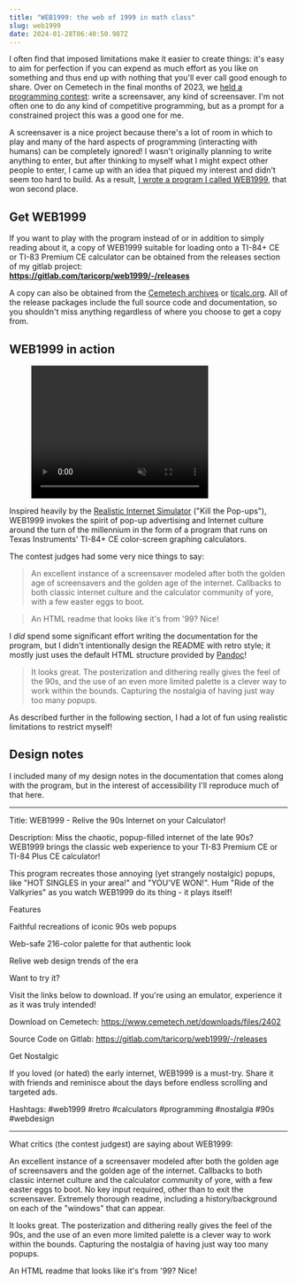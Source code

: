 ```yaml
---
title: "WEB1999: the web of 1999 in math class"
slug: web1999
date: 2024-01-28T06:40:50.987Z
---
```

I often find that imposed limitations make it easier to create things: it's easy to aim for perfection if you can expend as much effort as you like on something and thus end up with nothing that you'll ever call good enough to share.
Over on Cemetech in the final months of 2023, we [held a programming contest](https://www.cemetech.net/forum/viewtopic.php?t=19320): write a screensaver, any kind of screensaver. I'm not often one to do any kind of competitive programming, but as a prompt for a constrained project this was a good one for me.

A screensaver is a nice project because there's a lot of room in which to play and many of the hard aspects of programming (interacting with humans) can be completely ignored! I wasn't originally planning to write anything to enter, but after thinking to myself what I might expect other people to enter, I came up with an idea that piqued my interest and didn't seem too hard to build. As a result, [I wrote a program I called WEB1999](https://www.cemetech.net/forum/viewtopic.php?t=19329), that won second place.

## Get WEB1999

If you want to play with the program instead of or in addition to simply reading about it, a copy of WEB1999 suitable for loading onto a TI-84+ CE or TI-83 Premium CE calculator can be obtained from the releases section of my gitlab project: \
**<https://gitlab.com/taricorp/web1999/-/releases>**

A copy can also be obtained from the [Cemetech archives](https://www.cemetech.net/downloads/files/2402) or [ticalc.org](https://www.ticalc.org/archives/files/fileinfo/479/47909.html). All of the release packages include the full source code and documentation, so you shouldn't miss anything regardless of where you choose to get a copy from.

## WEB1999 in action

<figure>
<video controls autoplay muted
       width="320" height="240" src="{{< resource "full99.webm" >}}"
       poster="{{< resource "promo.png" >}}">
<figcaption>WEB1999 in action.</figcaption>
</figure>

Inspired heavily by the [Realistic Internet Simulator](https://web.archive.org/web/20021204203905/https://www2.b3ta.com/realistic-internet-simulator/) ("Kill the Pop-ups"), WEB1999 invokes the spirit of pop-up advertising and Internet culture around the turn of the millennium in the form of a program that runs on Texas Instruments' TI-84+ CE color-screen graphing calculators.

The contest judges had some very nice things to say:

> An excellent instance of a screensaver modeled after both the golden age of screensavers and the golden age of the internet. Callbacks to both classic internet culture and the calculator community of yore, with a few easter eggs to boot.

> An HTML readme that looks like it's from '99? Nice!

I *did* spend some significant effort writing the documentation for the program, but I didn't intentionally design the README with retro style; it mostly just uses the default HTML structure provided by [Pandoc](https://pandoc.org/)!

> It looks great. The posterization and dithering really gives the feel of the 90s,
and the use of an even more limited palette is a clever way to work within the
bounds. Capturing the nostalgia of having just way too many popups.

As described further in the following section, I had a lot of fun using realistic limitations to restrict myself!

## Design notes

I included many of my design notes in the documentation that comes along with the program, but in the interest of accessibility I'll reproduce much of that here.

- - -

Title: WEB1999 - Relive the 90s Internet on your Calculator!

Description:  Miss the chaotic, popup-filled internet of the late 90s? WEB1999 brings the classic web experience to your TI-83 Premium CE or TI-84 Plus CE calculator!

This program recreates those annoying (yet strangely nostalgic) popups, like "HOT SINGLES in your area!" and "YOU'VE WON!".  Hum "Ride of the Valkyries" as you watch WEB1999 do its thing - it plays itself!

Features

Faithful recreations of iconic 90s web popups

Web-safe 216-color palette for that authentic look

Relive web design trends of the era

Want to try it?

Visit the links below to download. If you're using an emulator, experience it as it was truly intended!

Download on Cemetech: https://www.cemetech.net/downloads/files/2402

Source Code on Gitlab: https://gitlab.com/taricorp/web1999/-/releases

Get Nostalgic

If you loved (or hated) the early internet, WEB1999 is a must-try.  Share it with friends and reminisce about the days before endless scrolling and targeted ads.

Hashtags: #web1999 #retro #calculators #programming #nostalgia #90s #webdesign

---

What critics (the contest judgest) are saying about WEB1999:

An excellent instance of a screensaver modeled after both the golden age of screensavers and the golden
age of the internet. Callbacks to both classic internet culture and the calculator community of yore,
with a few easter eggs to boot. No key input required, other than to exit the screensaver. Extremely thorough
readme, including a history/background on each of the "windows" that can appear.

It looks great. The posterization and dithering really gives the feel of the 90s,
and the use of an even more limited palette is a clever way to work within the
bounds. Capturing the nostalgia of having just way too many popups.

An HTML readme that looks like it's from '99? Nice!
